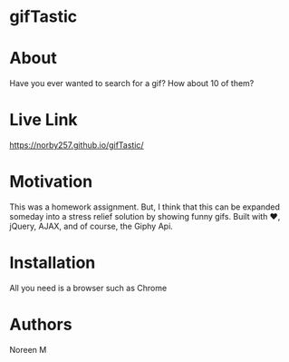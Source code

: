 # gifTastic

# About
Have you ever wanted to search for a gif? How about 10 of them?

# Live Link 
 https://norby257.github.io/gifTastic/

# Motivation 
This was a homework assignment. But, I think that this can be expanded someday into a stress relief solution by showing funny gifs.
Built with :heart:, jQuery, AJAX, and of course, the Giphy Api.

# Installation

All you need is a browser such as Chrome 


#  Authors
Noreen M 



